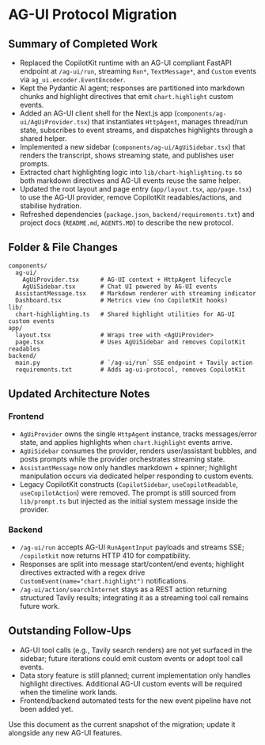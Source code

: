# AG-UI Protocol Migration

## Summary of Completed Work
- Replaced the CopilotKit runtime with an AG-UI compliant FastAPI endpoint at `/ag-ui/run`, streaming `Run*`, `TextMessage*`, and `Custom` events via `ag_ui.encoder.EventEncoder`.
- Kept the Pydantic AI agent; responses are partitioned into markdown chunks and highlight directives that emit `chart.highlight` custom events.
- Added an AG-UI client shell for the Next.js app (`components/ag-ui/AgUiProvider.tsx`) that instantiates `HttpAgent`, manages thread/run state, subscribes to event streams, and dispatches highlights through a shared helper.
- Implemented a new sidebar (`components/ag-ui/AgUiSidebar.tsx`) that renders the transcript, shows streaming state, and publishes user prompts.
- Extracted chart highlighting logic into `lib/chart-highlighting.ts` so both markdown directives and AG-UI events reuse the same helper.
- Updated the root layout and page entry (`app/layout.tsx`, `app/page.tsx`) to use the AG-UI provider, remove CopilotKit readables/actions, and stabilise hydration.
- Refreshed dependencies (`package.json`, `backend/requirements.txt`) and project docs (`README.md`, `AGENTS.MD`) to describe the new protocol.

## Folder & File Changes
```
components/
  ag-ui/
    AgUiProvider.tsx      # AG-UI context + HttpAgent lifecycle
    AgUiSidebar.tsx       # Chat UI powered by AG-UI events
  AssistantMessage.tsx    # Markdown renderer with streaming indicator
  Dashboard.tsx           # Metrics view (no CopilotKit hooks)
lib/
  chart-highlighting.ts   # Shared highlight utilities for AG-UI custom events
app/
  layout.tsx              # Wraps tree with <AgUiProvider>
  page.tsx                # Uses AgUiSidebar and removes CopilotKit readables
backend/
  main.py                 # `/ag-ui/run` SSE endpoint + Tavily action
  requirements.txt        # Adds ag-ui-protocol, removes CopilotKit
```

## Updated Architecture Notes
### Frontend
- `AgUiProvider` owns the single `HttpAgent` instance, tracks messages/error state, and applies highlights when `chart.highlight` events arrive.
- `AgUiSidebar` consumes the provider, renders user/assistant bubbles, and posts prompts while the provider orchestrates streaming state.
- `AssistantMessage` now only handles markdown + spinner; highlight manipulation occurs via dedicated helper responding to custom events.
- Legacy CopilotKit constructs (`CopilotSidebar`, `useCopilotReadable`, `useCopilotAction`) were removed. The prompt is still sourced from `lib/prompt.ts` but injected as the initial system message inside the provider.

### Backend
- `/ag-ui/run` accepts AG-UI `RunAgentInput` payloads and streams SSE; `/copilotkit` now returns HTTP 410 for compatibility.
- Responses are split into message start/content/end events; highlight directives extracted with a regex drive `CustomEvent(name="chart.highlight")` notifications.
- `/ag-ui/action/searchInternet` stays as a REST action returning structured Tavily results; integrating it as a streaming tool call remains future work.

## Outstanding Follow-Ups
- AG-UI tool calls (e.g., Tavily search renders) are not yet surfaced in the sidebar; future iterations could emit custom events or adopt tool call events.
- Data story feature is still planned; current implementation only handles highlight directives. Additional AG-UI custom events will be required when the timeline work lands.
- Frontend/backend automated tests for the new event pipeline have not been added yet.

Use this document as the current snapshot of the migration; update it alongside any new AG-UI features.
